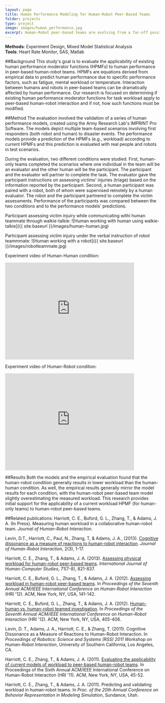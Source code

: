 ```yaml
---
layout: page
title: Human Performance Modeling for Human-Robot Peer-Based Teams
folder: projects
type: project
image: images/human_performance.jpg
excerpt: Human-Robot peer-based teams are evolving from a far-off possibility into a reality. Human Performance Moderator Functions (HPMFs) can be used to predict human behavior by incorporating the effects of internal and external influences such as fatigue and workload. The applicability of HPMFs to human-robot teams is not proven. This research focuses on determining the applicability of workload HPMFs in team tasks for first response mass casualty triage incidents between a Human-Human and a Human-Robot team. A model representing workload for each team was developed using IMPRINT Pro. The results from an empirical evaluation were compared to the model results. While significant differences between the two conditions were not found in all data, there was a general trend that workload in the human-robot condition was slightly lower than the workload experienced in the human-human condition. This trend was predicted by the IMPRINT Pro models. These results are the first to indicate that existing HPMFs can be applied to human-robot peer-based teams.
---
```


**Methods**: Experiment Design, Mixed Model Statistical Analysis  
**Tools**: Heart Rate Monitor, SAS, Matlab

##Background
This study's goal is to evaluate the applicability of existing human performance moderator functions (HPMFs) to human performance in peer-based human-robot teams. HPMFs are equations derived from empirical data to predict human performance due to specific performance factors, such as fatigue, mental workload or temperature. Interaction between humans and robots in peer-based teams can be dramatically affected by human performance. Our research is focused on determining if existing human performance moderator functions for task workload apply to peer-based human-robot interaction and if not, how such functions must be modified.

##Method
The evaluation involved the validation of a series of human performance models, created using the Army Research Lab's IMPRINT Pro Software. The models depict multiple team-based scenarios involving first responders (both robot and human) to disaster events. The performance models provide a prediction of the HPMFs (e.g., workload) according to current HPMFs and this prediction is evaluated with real people and robots in test scenarios.

During the evaluation, two different conditions were studied. First, human-only teams completed the scenarios where one individual in the team will be an evaluator and the other human will be the participant. The participant and the evaluator will partner to complete the task. The evaluator gave the participant instructions on assessing victims' injuries (triage) based on the information reported by the participant. Second, a human participant was paired with a robot, both of whom were supervised remotely by a human evaluator. The robot and the participant partnered to complete the victim assessments. Performance of the participants was compared between the two conditions and to the performance models' predictions.

Participant assessing victim injuiry while communicating withi human teammate through walkie-talkie:
![Human working with human using walkie-talkie]({{ site.baseurl }}/images/human-human.jpg)

Participant assessing victim injuiry under the verbal instruction of robot teammmate:
![Human working with a robot]({{ site.baseurl }}/images/robotteammate.jpg)

Experiment video of Human-Human condition:  
<iframe width="420" height="315" src="https://www.youtube.com/embed/yjTOb_Rbboo" frameborder="0" allowfullscreen></iframe>

Experiment video of Human-Robot condition:
<iframe width="420" height="315" src="https://www.youtube.com/embed/JKVOSJJHb6c" frameborder="0" allowfullscreen></iframe>


##Results
Both the models and the empirical evaluation found that the human-robot condition generally results in lower workload than the human-human condition. As well, the empirical results generally mirror the model results for each condition, with the human-robot peer-based team model slightly overestimating the measured workload. This research provides initial support for the applicability of a current workload HPMF (for human-only teams) to human-robot peer-based teams.

##Related publications:
Harriott, C. E., Buford, G. L., Zhang, T., & Adams, J. A. (In Press). Measuring human workload in a collaborative human-robot team. *Journal of Human-Robot Interaction*.

Levin, D.T., Harriott, C., Paul, N., Zhang, T, & Adams, J. A., (2013). [Cognitive dissonance as a measure of reactions to human-robot interaction](http://www.hri-journal.org/index.php/HRI/article/view/3). *Journal of Human-Robot Interaction*, 2(3), 1-17.

Harriott, C. E., Zhang, T., & Adams, J. A. (2013). [Assessing physical workload for human-robot peer-based teams](http://www.sciencedirect.com/science/article/pii/S1071581913000578). *International Journal of Human-Computer Studies*, 71(7-8), 821-837.

Harriott, C. E., Buford, G. L., Zhang, T., & Adams, J. A. (2012). [Assessing workload in human-robot peer-based teams](http://dl.acm.org/citation.cfm?id=2157725). In *Proceedings of the Seventh Annual ACM/IEEE International Conference on Human-Robot Interaction* (HRI '12). ACM, New York, NY, USA, 141-142.

Harriott, C. E., Buford, G. L., Zhang, T., & Adams, J. A. (2012). [Human-human vs. human-robot teamed investigation](http://dl.acm.org/citation.cfm?id=2157820). In *Proceedings of the Seventh Annual ACM/IEEE International Conference on Human-Robot Interaction* (HRI '12). ACM, New York, NY, USA, 405-406. 

Levin, D. T., Adams, J. A., Harriott, C. E., & Zhang, T. (2011). Cognitive Dissonance as a Measure of Reactions to Human-Robot Interaction. In *Proceedings of Robotics: Science and Systems (RSS) 2011 Workshop on Human-Robot Interaction*, University of Southern California, Los Angeles, CA.

Harriott, C. E., Zhang, T., & Adams, J. A. (2011). [Evaluating the applicability of current models of workload to peer-based human-robot teams](http://dl.acm.org/citation.cfm?id=1957670). In Proceedings of the Sixth Annual ACM/IEEE International Conference on Human-Robot Interaction (HRI '11). ACM, New York, NY, USA, 45-52.

Harriott, C. E., Zhang, T., & Adams, J. A. (2011). Predicting and validating workload in human-robot teams. In *Proc. of the 20th Annual Conference on Behavior Representation in Modeling Simulation*, Sundance, Utah.